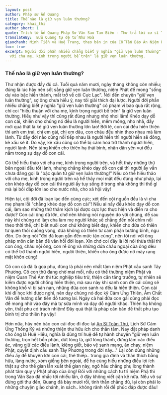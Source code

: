 ```yaml
---
layout: post
author: Pháp sư Ấn Quang
title: Thế nào là giữ vẹn luân thường? 
category: khai_thi
author_short: 1
quote: Trích từ Ấn Quang Pháp Sư Văn Sao Tam Biên - Thư trả lời cư sĩ Thần Hiểu Viên
translateBy:  Bửu Quang tự đệ tử Như Hoà
giaochanh: Minh Tiến và Huệ Trang, theo bản in của Cổ Tấn Báo Ân Niệm Phật Đường, năm 2002.
toc: true
excerpt: Người đời phần nhiều chẳng biết ý nghĩa "giữ vẹn luân thường" có phạm vi bao quá rất rộng, chỉ coi "hiếu thuận
  với cha mẹ, kính trọng người bề trên" là giữ vẹn luân thường.
---
```

### Thế nào là giữ vẹn luân thường? 

Thư nhận được đầy đủ cả. Tuổi quá năm mươi, ngày tháng không còn nhiều; đúng là lúc hãy nên sốt sắng giữ vẹn luân thường, niệm 
Phật để mong "sống dự vào bậc hiền thánh, mất trở về cõi Cực Lạc". Nói đến chuyện "giữ vẹn luân thường", sợ ông chưa hiểu ý, nay 
tôi giải thích đại lược. Người đời phần nhiều chẳng biết ý nghĩa "giữ vẹn luân thường" có phạm vi bao quá rất rộng, chỉ coi "hiếu thuận 
với cha mẹ, kính trọng người bề trên" là giữ vẹn luân thường. Hiểu như vậy thì cũng rất đúng nhưng nhỏ nhoi lắm! Khéo dạy dỗ con cái, khiến 
cho chúng nó đều là người hiền, mềm mỏng, nho nhã, đấy mới quả thật là kẻ giữ vẹn luân thường lớn lao! Bởi lẽ, con cái đều hiền thiện thì 
anh em trai, chị em gái, chị em dâu, con cháu đều nhìn theo nhau mà làm lành. Từ đấy đời nào cũng nối tiếp nhau là người hiền thì người hiền 
sẽ đông, kẻ xấu sẽ ít. Do vậy, kẻ xấu cũng có thể bị cảm hoá trở thành người hiền, người lành. Nền tảng khiến cho thiên hạ thái bình, nhân dân 
yên vui đều nằm trong sự dạy dỗ con cái. 

Có thể hiếu thảo với cha mẹ, kính trọng người trên, và hết thảy những thứ bên ngoài đều tốt lành, nhưng chẳng khéo dạy dỗ con cái thì người ấy vẫn 
chưa đáng gọi là "bậc quân tử giữ vẹn luân thường!" Nếu có thể hiếu thảo với cha mẹ, kính trọng người trên và hế thảy mọi mặt đều đúng như pháp, lại 
còn khéo dạy dỗ con cái thì người ấy tuy sống ở trong nhà không thi thố gì mà lại bồi đắp lớn lao cho nước nhà, cho xã hội vậy!

Hiện tại, cõi đời đã loạn lạc đến cùng cực; xét đến cội nguồn đều là vì cha mẹ phạm lỗi "chẳng khéo dạy dỗ con cái"! Nếu ai nấy đều khéo dạy dỗ con cái, 
làm sao những thứ thảm kịch lại được cực lực thực hiện và diễn ra cho được? Con cái ông đã lớn, chớ nên không nói nguyên do với chúng, để sau này khi chúng 
nó làm cha làm mẹ người khác sẽ chẳng đến nỗi chìm nổi theo thời thế, chỉ biết nuôi con chứ không biết dạy, khiến cho đứa có thiên tư quen thói cuồng vọng, 
đứa không có thiên tư cam phận bướng bỉnh, ngu độn. Do ông nói "đời đã loạn gần đến mức tận cùng", nên tôi nói với ông pháp môn căn bản để vãn hồi 
đời loạn. Xin chớ coi đây là lời nói thừa thãi thì con ông, cháu nội ông, con rể ông và những đứa cháu ngoại của ông đều có thể trở thành người hiền, người 
thiện, khiến cho ông được nở mày rạng mặt khôn cùng!

Cô con cả đã là goá phụ, đúng là phải nên nhất tâm niệm Phật cầu sanh Tây Phương. Cô con thứ đang chờ mai mối, nếu có thể thường niệm Phật và niệm Quan Thế Âm 
thì túc nghiệp tiêu trừ, thiện căn tăng trưởng, tự nhiên sẽ kiếm được người chồng hiền thiện, mà sau này khi sanh con đẻ cái cũng sẽ không khổ vì bị sản nạn, 
những đứa con sanh ra đều là hiền thiện. Con cái khi đi học khi được nghỉ, nên dạy chúng nó đọc kỹ Cảm Ứng Thiên, Âm Chất Văn để hướng dẫn tiền đồ tương lai. 
Ngày cả hai đứa con gái cũng phải đọc để mong nhờ vào đây mà tự sửa mình và dạy dỗ người khác. Thiên hạ không yên, thất phu có trách nhiệm! Đây quả thật 
là pháp căn bản để thất phu tạo bình trị cho thiên hạ vậy!

Hơn nữa, hãy nên bảo con cái đọc đi đọc lại [An Sĩ Toàn Thư](/assets/books//AnSiToanThu_QuyenThuong&Ha.pdf), Lịch Sử Cảm Ứng Thống Kỷ và những thiện thư hữu ích cho thân tâm. Nay đặt pháp danh cho ông là 
Huệ Hiểu, nghĩa là dùng trí huệ để tự hành chuyện "giữ vẹn luân thường, trọn hết bổn phận, dứt lòng tà, giữ lòng thành, đừng làm các điều ác, 
vâng giữ các điều lành, kiêng giết, bảo vệ sanh mạng, ăn chay, niệm Phật, quyết định cầu sanh Tây Phương trong đời này..." Lại còn dùng những điều ấy 
để khuyên lơn con cái, thê thiếp.. trong gia đình và thân thích bằng hữu, làng nước, xóm giềng bên ngoài, để họ cùng hiểu những điều lợi ích thật 
sự cho thế gian lẫn xuất thế gian này, ngõ hầu chẳng phụ lòng thành phát tâm quy y Phật pháp của ông! Đối với những cách tu trì niệm Phậ thì trong 
Văn Sao đã nhắc tới nhiều lần, ở đây không viết cặn kẽ nữa. Nếu vô sự đừng gởi thư đến, Quang đã bảy mươi rồi, tình thần chẳng đủ, lại còn phải lo những 
chuyện giảo chánh, in sách.. không rãnh rỗi để phúc đáp được đâu!
